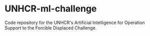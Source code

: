 # UNHCR-ml-challenge
Code repository for the UNHCR's Artificial Intelligence for Operation Support to the Forcible Displaced Challenge.
